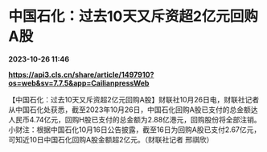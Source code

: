 # 中国石化：过去10天又斥资超2亿元回购A股

**2023-10-26 11:46**

**https://api3.cls.cn/share/article/1497910?os=web&sv=7.7.5&app=CailianpressWeb**

【中国石化：过去10天又斥资超2亿元回购A股】财联社10月26日电，财联社记者从中国石化处获悉，截至2023年10月26日，中国石化回购A股已支付的总金额达人民币4.74亿元，回购H股已支付的总金额为2.88亿港元，回购股份将全部注销。小财注：根据中国石化10月16日公告披露，截至16日为回购A股已支付2.67亿元，可知近10日中国石化回购A股金额超2亿元。（财联社记者 邢祺欣）
